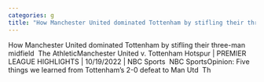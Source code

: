 ```yaml
---
categories: g
title: "How Manchester United dominated Tottenham by stifling their threeman midfield  The Athletic"
---
```

How Manchester United dominated Tottenham by stifling their three-man midfield&nbsp;&nbsp;The AthleticManchester United v. Tottenham Hotspur | PREMIER LEAGUE HIGHLIGHTS | 10/19/2022 | NBC Sports&nbsp;&nbsp;NBC SportsOpinion: Five things we learned from Tottenham’s 2-0 defeat to Man Utd&nbsp;&nbsp;Th